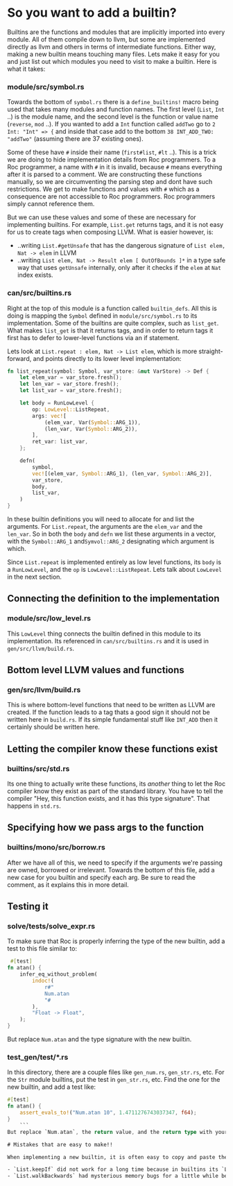 # So you want to add a builtin?

Builtins are the functions and modules that are implicitly imported into every module. All of them compile down to llvm, but some are implemented directly as llvm and others in terms of intermediate functions. Either way, making a new builtin means touching many files. Lets make it easy for you and just list out which modules you need to visit to make a builtin. Here is what it takes:

### module/src/symbol.rs

Towards the bottom of `symbol.rs` there is a `define_builtins!` macro being used that takes many modules and function names. The first level (`List`, `Int` ..) is the module name, and the second level is the function or value name (`reverse`, `mod` ..). If you wanted to add a `Int` function called `addTwo` go to `2 Int: "Int" => {` and inside that case add to the bottom `38 INT_ADD_TWO: "addTwo"` (assuming there are 37 existing ones).

Some of these have `#` inside their name (`first#list`, `#lt` ..). This is a trick we are doing to hide implementation details from Roc programmers. To a Roc programmer, a name with `#` in it is invalid, because `#` means everything after it is parsed to a comment. We are constructing these functions manually, so we are circumventing the parsing step and dont have such restrictions. We get to make functions and values with `#` which as a consequence are not accessible to Roc programmers. Roc programmers simply cannot reference them.

But we can use these values and some of these are necessary for implementing builtins. For example, `List.get` returns tags, and it is not easy for us to create tags when composing LLVM. What is easier however, is:

- ..writing `List.#getUnsafe` that has the dangerous signature of `List elem, Nat -> elem` in LLVM
- ..writing `List elem, Nat -> Result elem [ OutOfBounds ]*` in a type safe way that uses `getUnsafe` internally, only after it checks if the `elem` at `Nat` index exists.

### can/src/builtins.rs

Right at the top of this module is a function called `builtin_defs`. All this is doing is mapping the `Symbol` defined in `module/src/symbol.rs` to its implementation. Some of the builtins are quite complex, such as `list_get`. What makes `list_get` is that it returns tags, and in order to return tags it first has to  defer to lower-level functions via an if statement.

Lets look at `List.repeat : elem, Nat -> List elem`, which is more straight-forward, and points directly to its lower level implementation:

```rust
fn list_repeat(symbol: Symbol, var_store: &mut VarStore) -> Def {
    let elem_var = var_store.fresh();
    let len_var = var_store.fresh();
    let list_var = var_store.fresh();

    let body = RunLowLevel {
        op: LowLevel::ListRepeat,
        args: vec![
            (elem_var, Var(Symbol::ARG_1)),
            (len_var, Var(Symbol::ARG_2)),
        ],
        ret_var: list_var,
    };

    defn(
        symbol,
        vec![(elem_var, Symbol::ARG_1), (len_var, Symbol::ARG_2)],
        var_store,
        body,
        list_var,
    )
}
```

In these builtin definitions you will need to allocate for and list the arguments. For `List.repeat`, the arguments are the `elem_var` and the `len_var`. So in both the `body` and `defn` we list these arguments in a vector, with the `Symbol::ARG_1` and`Symvol::ARG_2` designating which argument is which.

Since `List.repeat` is implemented entirely as low level functions, its `body` is a `RunLowLevel`, and the `op` is `LowLevel::ListRepeat`. Lets talk about `LowLevel` in the next section.

## Connecting the definition to the implementation

### module/src/low_level.rs

This `LowLevel` thing connects the builtin defined in this module to its implementation. Its referenced in `can/src/builtins.rs` and it is used in `gen/src/llvm/build.rs`.

## Bottom level LLVM values and functions

### gen/src/llvm/build.rs

This is where bottom-level functions that need to be written as LLVM are created. If the function leads to a tag thats a good sign it should not be written here in `build.rs`. If its simple fundamental stuff like `INT_ADD` then it certainly should be written here.

## Letting the compiler know these functions exist

### builtins/src/std.rs

Its one thing to actually write these functions, its _another_ thing to let the Roc compiler know they exist as part of the standard library. You have to tell the compiler "Hey, this function exists, and it has this type signature". That happens in `std.rs`.

## Specifying how we pass args to the function

### builtins/mono/src/borrow.rs

After we have all of this, we need to specify if the arguments we're passing are owned, borrowed or irrelevant. Towards the bottom of this file, add a new case for you builtin and specify each arg. Be sure to read the comment, as it explains this in more detail.

## Testing it

### solve/tests/solve_expr.rs

To make sure that Roc is properly inferring the type of the new builtin, add a test to this file similar to:

```rust
 #[test]
fn atan() {
    infer_eq_without_problem(
        indoc!(
            r#"
            Num.atan
            "#
        ),
        "Float -> Float",
    );
}
```

But replace `Num.atan` and the type signature with the new builtin.

### test_gen/test/*.rs

In this directory, there are a couple files like `gen_num.rs`, `gen_str.rs`, etc. For the `Str` module builtins, put the test in `gen_str.rs`, etc. Find the one for the new builtin, and add a test like:

```rust
#[test]
fn atan() {
    assert_evals_to!("Num.atan 10", 1.4711276743037347, f64);
}
    ```
But replace `Num.atan`, the return value, and the return type with your new builtin.

# Mistakes that are easy to make!!

When implementing a new builtin, it is often easy to copy and paste the implementation for an existing builtin. This can take you quite far since many builtins are very similar, but it also risks forgetting to change one small part of what you copy and pasted and losing a lot of time later on when you cant figure out why things dont work. So, speaking from experience, even if you are copying an existing builtin, try and implement it manually without copying and pasting. Two recent instances of this (as of September 7th, 2020):

- `List.keepIf` did not work for a long time because in builtins its `LowLevel` was `ListMap`. This was because I copy and pasted the `List.map` implementation in `builtins.rs
- `List.walkBackwards` had mysterious memory bugs for a little while because in `unique.rs` its return type was `list_type(flex(b))` instead of `flex(b)` since it was copy and pasted from `List.keepIf`.
